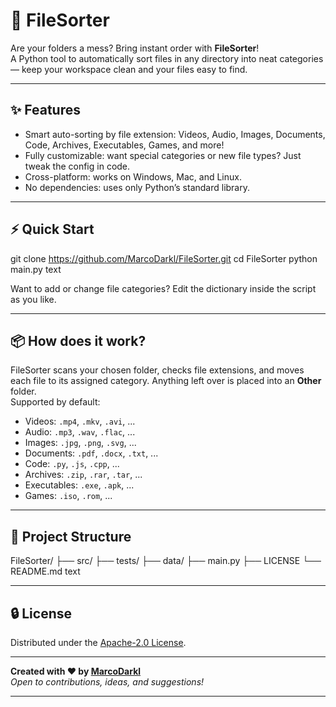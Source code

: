 # 🚀 FileSorter

Are your folders a mess? Bring instant order with **FileSorter**!  
A Python tool to automatically sort files in any directory into neat categories — keep your workspace clean and your files easy to find.

---

## ✨ Features
- Smart auto-sorting by file extension: Videos, Audio, Images, Documents, Code, Archives, Executables, Games, and more!
- Fully customizable: want special categories or new file types? Just tweak the config in code.
- Cross-platform: works on Windows, Mac, and Linux.
- No dependencies: uses only Python’s standard library.

---

## ⚡ Quick Start


git clone https://github.com/MarcoDarkl/FileSorter.git
cd FileSorter
python main.py
text

Want to add or change file categories? Edit the dictionary inside the script as you like.

---

## 📦 How does it work?
FileSorter scans your chosen folder, checks file extensions, and moves each file to its assigned category. Anything left over is placed into an **Other** folder.  
Supported by default:  
- Videos: `.mp4`, `.mkv`, `.avi`, ...
- Audio: `.mp3`, `.wav`, `.flac`, ...
- Images: `.jpg`, `.png`, `.svg`, ...
- Documents: `.pdf`, `.docx`, `.txt`, ...
- Code: `.py`, `.js`, `.cpp`, ...
- Archives: `.zip`, `.rar`, `.tar`, ...
- Executables: `.exe`, `.apk`, ...
- Games: `.iso`, `.rom`, ...

---

## 📁 Project Structure

FileSorter/
├── src/
├── tests/
├── data/
├── main.py
├── LICENSE
└── README.md
text

---

## 🔒 License
Distributed under the [Apache-2.0 License](LICENSE).

---

**Created with ❤️ by [MarcoDarkl](https://github.com/MarcoDarkl)**  
*Open to contributions, ideas, and suggestions!*

---
